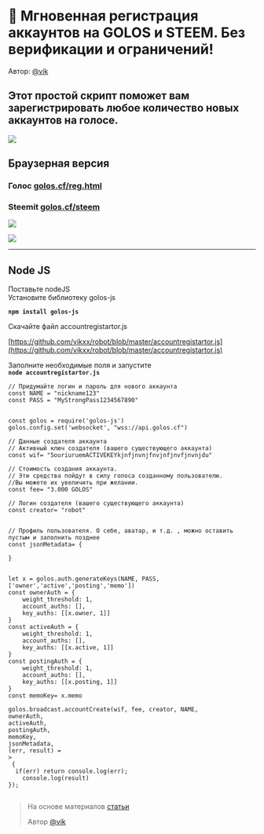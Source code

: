 # 📢 Мгновенная регистрация аккаунтов на GOLOS и STEEM. Без верификации и ограничений!

Автор: [@vik](https://golos.io/@vik)

## Этот простой скрипт поможет вам зарегистрировать любое количество новых аккаунтов на голосе.

![](https://imgp.golos.io/0x0/https://i.imgur.com/BxJ5UNF.jpg)

## Браузерная версия

### Голос [golos.cf/reg.html](https://golos.cf/reg.html)

### Steemit [golos.cf/steem](https://golos.cf/steem)

![](https://imgp.golos.io/0x0/https://i.imgur.com/ZV6OXXu.jpg)

![](https://imgp.golos.io/0x0/https://i.imgur.com/2lbzERi.png)

---

## Node JS

Поставьте nodeJS  
Установите библиотеку golos-js

**`npm install golos-js`**

Скачайте файл accountregistartor.js

[https://github.com/vikxx/robot/blob/master/accountregistartor.js](https://github.com/vikxx/robot/blob/master/accountregistartor.js)

Заполните необходимые поля и запустите  
**`node accountregistartor.js`**

```
// Придумайте логин и пароль для нового аккаунта
const NAME = "nickname123"
const PASS = "MyStrongPass1234567890"


const golos = require('golos-js')
golos.config.set('websocket', "wss://api.golos.cf")

// Данные создателя аккаунта
// Активный ключ создателя (вашего существующего аккаунта)
const wif= "5ouriuruemACTIVEKEYkjnfjnvnjfnvjnfjnvfjnvnjdu"

// Стоимость создания аккаунта.
// Эти средства пойдут в силу голоса созданному пользователю.
//Вы можете их увеличить при желании.
const fee= "3.000 GOLOS"

// Логин создателя (вашего существующего аккаунта)
const creator= "robot"


// Профиль пользователя. О себе, аватар, и т.д. , можно оставить пустым и заполнить позднее
const jsonMetadata= {
    
}


let x = golos.auth.generateKeys(NAME, PASS, ['owner','active','posting','memo'])
const ownerAuth = {
    weight_threshold: 1,
    account_auths: [],
    key_auths: [[x.owner, 1]]
}
const activeAuth = {
    weight_threshold: 1,
    account_auths: [],
    key_auths: [[x.active, 1]]
}
const postingAuth = {
    weight_threshold: 1,
    account_auths: [],
    key_auths: [[x.posting, 1]]
}
const memoKey= x.memo

golos.broadcast.accountCreate(wif, fee, creator, NAME, 
ownerAuth, 
activeAuth, 
postingAuth, 
memoKey, 
jsonMetadata, 
(err, result) =
>
 {
  if(err) return console.log(err);
    console.log(result)
});


```



> На основе материалов [статьи](https://golos.io/ru--golos/@vik/mgnovennaya-registraciya-akkauntov-na-golos-i-steem-bez-verifikacii-i-ogranichenii)
>
> Автор [@vik](https://golos.io/@vik)



